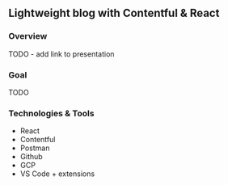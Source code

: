 ## Lightweight blog with Contentful & React

### Overview
TODO - add link to presentation

### Goal
TODO
### Technologies & Tools
- React
- Contentful
- Postman
- Github
- GCP
- VS Code + extensions
